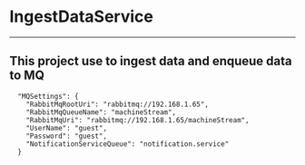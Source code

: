 ﻿# IngestDataService

---

## This project use to ingest data and enqueue data to MQ

```
  "MQSettings": {
    "RabbitMqRootUri": "rabbitmq://192.168.1.65",
    "RabbitMqQueueName": "machineStream",
    "RabbitMqUri": "rabbitmq://192.168.1.65/machineStream",
    "UserName": "guest",
    "Password": "guest",
    "NotificationServiceQueue": "notification.service"
  }
```


